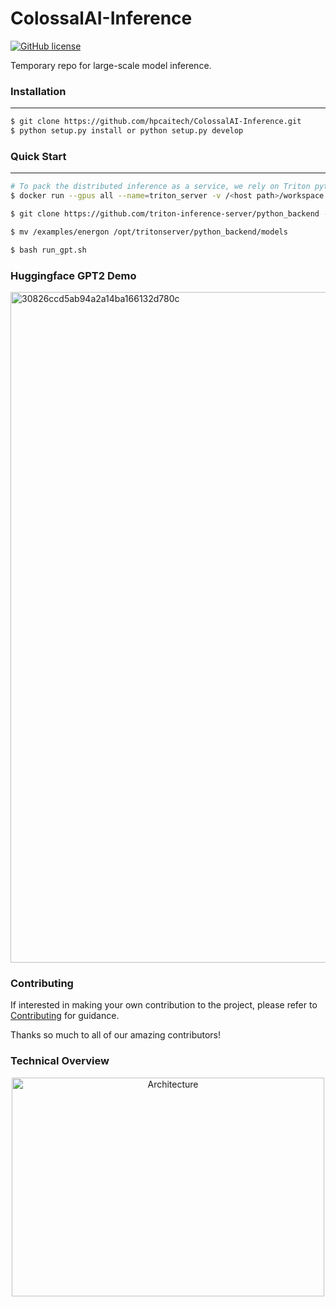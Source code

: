 # ColossalAI-Inference

[![GitHub license](https://img.shields.io/github/license/hpcaitech/FastFold)](https://github.com/hpcaitech/FastFold/blob/main/LICENSE)

Temporary repo for large-scale model inference.


### Installation
--- 
``` bash
$ git clone https://github.com/hpcaitech/ColossalAI-Inference.git
$ python setup.py install or python setup.py develop
```

### Quick Start
---
``` bash
# To pack the distributed inference as a service, we rely on Triton python backend.
$ docker run --gpus all --name=triton_server -v /<host path>/workspace:/opt/tritonserver/host --shm-size=1g --ulimit memlock=-1 -p 10010:8000 -p 10011:8001 -p 10012:8002 --ulimit stack=67108864 -ti nvcr.io/nvidia/tritonserver:21.10-py3

$ git clone https://github.com/triton-inference-server/python_backend -b r<xx.yy>

$ mv /examples/energon /opt/tritonserver/python_backend/models

$ bash run_gpt.sh
```
### Huggingface GPT2 Demo

<img width="1073" alt="30826ccd5ab94a2a14ba166132d780c" src="https://user-images.githubusercontent.com/12018307/164587795-6f70a473-ac87-47e2-bb91-926fc6b182ba.png">


### Contributing

If interested in making your own contribution to the project, please refer to [Contributing](./CONTRIBUTING.md) for guidance.

Thanks so much to all of our amazing contributors!

### Technical Overview

<div  align="center">    
    <img src="https://user-images.githubusercontent.com/12018307/158764528-c14538f4-8d9a-4bc8-8c6f-2e1ea82ecb59.png" width = "500" height = "350" alt="Architecture" align=center />
</div>
